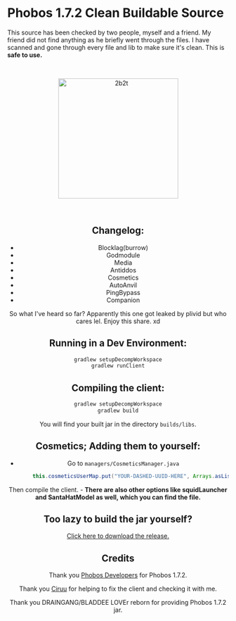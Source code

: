 # Phobos 1.7.2 Clean Buildable Source

This source has been checked by two people, myself and a friend. My friend did not find anything as he briefly went through the files. I have scanned and gone through every file and lib to make sure it's clean. This is **safe to use.** 

<div align="center">
  <br />
  <p>
    <a href="https://discord.gg/bR6qxjT"><img src="https://images-ext-2.discordapp.net/external/8vkrj73wbL-US7CQ2UexT4ihFbcH6AGf-USl__danmM/%3Fsize%3D256/https/cdn.discordapp.com/avatars/540212584356249601/e7f1fd88c1f50069a4066a2b74665a3f.png" width="273" alt="2b2t" /></a>
  </p>
  <br />


## Changelog: 
- Blocklag(burrow)
- Godmodule
- Media
- Antiddos
- Cosmetics
- AutoAnvil
- PingBypass
- Companion

So what I've heard so far? Apparently this one got leaked by plivid but who cares lel. Enjoy this share. xd

## Running in a Dev Environment:
```gradle
gradlew setupDecompWorkspace
gradlew runClient
```

## Compiling the client:
```gradle
gradlew setupDecompWorkspace
gradlew build
```
You will find your built jar in the directory `builds/libs`. 

## Cosmetics; Adding them to yourself:
- Go to `managers/CosmeticsManager.java`
```java
        this.cosmeticsUserMap.put("YOUR-DASHED-UUID-HERE", Arrays.asList(new ModelBase[]{Cosmetics.INSTANCE.cloutGoggles}));
```
Then compile the client. - **There are also other options like squidLauncher and SantaHatModel as well, which you can find the file.** 

## Too lazy to build the jar yourself? 

[Click here to download the release.](https://github.com/Hqrion/Phobos-1.7.2-BUILDABLE-SRC/releases/download/1.7.2/Phobos-1.7.2-release.jar)

## Credits

Thank you [Phobos Developers](https://discord.gg/bR6qxjT) for Phobos 1.7.2. 


Thank you [Ciruu](https://github.com/ciruu1) for helping to fix the client and checking it with me. 

Thank you DRAINGANG/BLADDEE LOVEr reborn for providing Phobos 1.7.2 jar. 
